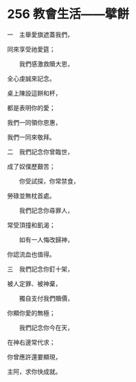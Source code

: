# 256 教會生活——擘餅

一　主舉愛旗遮蓋我們，

同來享受祂愛筵；

　　我們感激救贖大恩，

全心虔誠來記念。

桌上陳設這餅和杯，

都是表明你的愛；

我們一同領你恩惠，

我們一同來敬拜。

二　我們記念你曾臨世，

成了奴僕歷艱苦；

　　你受試探，你常禁食，

勞碌並無枕首處。

　　我們記念你尋罪人，

常受頂撞和飢渴；

　　如有一人悔改歸神，

你認流血也值得。

三　我們記念你釘十架，

被人定罪、被神棄，

　　獨自支付我們贖價，

你顯你愛的無極；

　　我們記念你今在天，

在神右邊常代求；

你曾應許還要顯現，

主阿，求你快成就。

